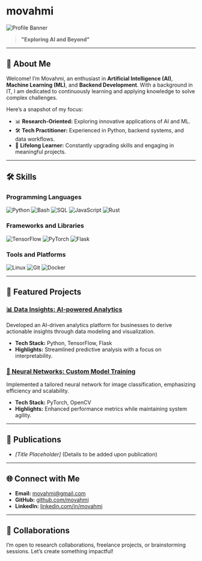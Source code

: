 # movahmi

![Profile Banner](assets/profile-banner.png)

> **"Exploring AI and Beyond"**

---

## 📘 About Me
Welcome! I’m Movahmi, an enthusiast in **Artificial Intelligence (AI)**, **Machine Learning (ML)**, and **Backend Development**. With a background in IT, I am dedicated to continuously learning and applying knowledge to solve complex challenges.

Here’s a snapshot of my focus:
- 📊 **Research-Oriented:** Exploring innovative applications of AI and ML.
- 🛠️ **Tech Practitioner:** Experienced in Python, backend systems, and data workflows.
- 🌱 **Lifelong Learner:** Constantly upgrading skills and engaging in meaningful projects.

---

## 🛠️ Skills

### Programming Languages  
![Python](https://img.shields.io/badge/Python-FFD43B?style=for-the-badge&logo=python&logoColor=blue) ![Bash](https://img.shields.io/badge/Bash-4EAA25?style=for-the-badge&logo=gnu-bash&logoColor=white) ![SQL](https://img.shields.io/badge/SQL-003B57?style=for-the-badge&logo=postgresql&logoColor=white) ![JavaScript](https://img.shields.io/badge/JavaScript-F7DF1E?style=for-the-badge&logo=javascript&logoColor=black) ![Rust](https://img.shields.io/badge/Rust-000000?style=for-the-badge&logo=rust&logoColor=white)

### Frameworks and Libraries  
![TensorFlow](https://img.shields.io/badge/TensorFlow-FF6F00?style=for-the-badge&logo=tensorflow&logoColor=white) ![PyTorch](https://img.shields.io/badge/PyTorch-EE4C2C?style=for-the-badge&logo=pytorch&logoColor=white) ![Flask](https://img.shields.io/badge/Flask-000000?style=for-the-badge&logo=flask&logoColor=white)

### Tools and Platforms  
![Linux](https://img.shields.io/badge/Linux-FCC624?style=for-the-badge&logo=linux&logoColor=black) ![Git](https://img.shields.io/badge/Git-F05032?style=for-the-badge&logo=git&logoColor=white) ![Docker](https://img.shields.io/badge/Docker-2496ED?style=for-the-badge&logo=docker&logoColor=white)

---

## 📂 Featured Projects

### [📊 Data Insights: AI-powered Analytics](projects/data-insights/README.md)
Developed an AI-driven analytics platform for businesses to derive actionable insights through data modeling and visualization.

- **Tech Stack:** Python, TensorFlow, Flask
- **Highlights:** Streamlined predictive analysis with a focus on interpretability.

### [🧠 Neural Networks: Custom Model Training](projects/custom-nn/README.md)
Implemented a tailored neural network for image classification, emphasizing efficiency and scalability.

- **Tech Stack:** PyTorch, OpenCV
- **Highlights:** Enhanced performance metrics while maintaining system agility.

---

## 📝 Publications

- _[Title Placeholder]_ (Details to be added upon publication)

---

## 🌐 Connect with Me

- **Email:** [movahmi@gmail.com](mailto:movahmi@gmail.com)  
- **GitHub:** [github.com/movahmi](https://github.com/movahmi)  
- **LinkedIn:** [linkedin.com/in/movahmi](https://linkedin.com/in/movahmi)

---

## 🤝 Collaborations
I’m open to research collaborations, freelance projects, or brainstorming sessions. Let’s create something impactful!
